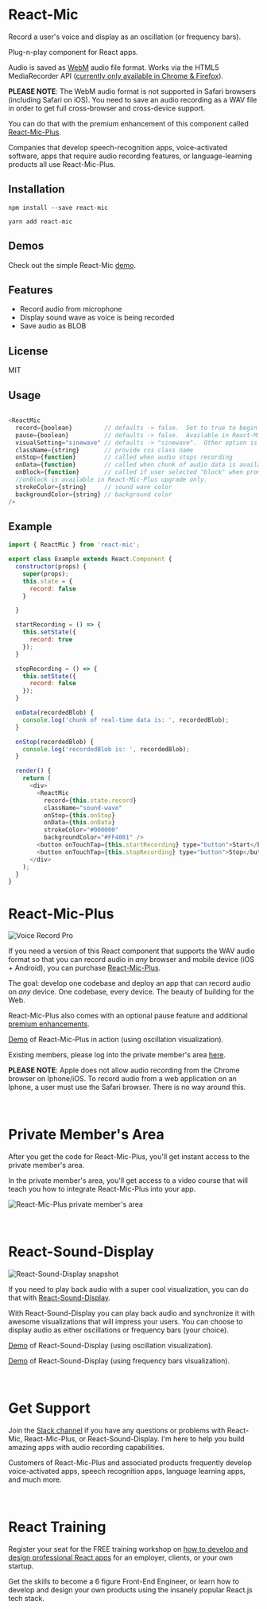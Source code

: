# React-Mic

Record a user's voice and display as an oscillation (or frequency bars).

Plug-n-play component for React apps.

Audio is saved as [WebM](https://en.wikipedia.org/wiki/WebM) audio file format.  Works via the HTML5 MediaRecorder API ([currently only available in Chrome & Firefox](https://caniuse.com/#search=MediaRecorder)).

**PLEASE NOTE**: The WebM audio format is not supported in Safari browsers (including Safari on iOS).  You need to save an audio recording as a WAV file in order to get full cross-browser and cross-device support.

You can do that with the premium enhancement of this component called [React-Mic-Plus](https://react-mic-plus.professionalreactapp.com/sales-page23901658).

Companies that develop speech-recognition apps, voice-activated software, apps that require audio recording features, or language-learning products all use React-Mic-Plus.


## Installation

`npm install --save react-mic`

`yarn add react-mic`

## Demos

Check out the simple React-Mic [demo](https://hackingbeauty.github.io/react-mic/).

## Features

- Record audio from microphone
- Display sound wave as voice is being recorded
- Save audio as BLOB

## License

MIT

## Usage

```js

<ReactMic
  record={boolean}         // defaults -> false.  Set to true to begin recording
  pause={boolean}          // defaults -> false.  Available in React-Mic-Plus upgrade only
  visualSetting="sinewave" // defaults -> "sinewave".  Other option is "frequencyBars"
  className={string}       // provide css class name
  onStop={function}        // called when audio stops recording
  onData={function}        // called when chunk of audio data is available
  onBlock={function}       // called if user selected "block" when prompted to allow microphone access.
  //onBlock is available in React-Mic-Plus upgrade only.
  strokeColor={string}     // sound wave color
  backgroundColor={string} // background color
/>

```

## Example

```js
import { ReactMic } from 'react-mic';

export class Example extends React.Component {
  constructor(props) {
    super(props);
    this.state = {
      record: false
    }

  }

  startRecording = () => {
    this.setState({
      record: true
    });
  }

  stopRecording = () => {
    this.setState({
      record: false
    });
  }

  onData(recordedBlob) {
    console.log('chunk of real-time data is: ', recordedBlob);
  }

  onStop(recordedBlob) {
    console.log('recordedBlob is: ', recordedBlob);
  }

  render() {
    return (
      <div>
        <ReactMic
          record={this.state.record}
          className="sound-wave"
          onStop={this.onStop}
          onData={this.onData}
          strokeColor="#000000"
          backgroundColor="#FF4081" />
        <button onTouchTap={this.startRecording} type="button">Start</button>
        <button onTouchTap={this.stopRecording} type="button">Stop</button>
      </div>
    );
  }
}
```

# React-Mic-Plus

![Voice Record Pro](https://professionalreactapp.com/assets/images/voice-record-pro-iphone-encased-small.png)

If you need a version of this React component that supports the WAV audio format so that you can record audio in *any* browser and mobile device (iOS + Android), you can purchase [React-Mic-Plus](https://react-mic-plus.professionalreactapp.com).

The goal: develop one codebase and deploy an app that can record audio on *any* device.  One codebase, every device.  The beauty of building for the Web.

React-Mic-Plus also comes with an optional pause feature and additional [premium enhancements](https://react-mic-plus.professionalreactapp.com).

[Demo](https://voicerecordpro.com/#/record) of React-Mic-Plus in action (using oscillation visualization).

Existing members, please log into the private member's area [here](https://hackingbeautyllc.clickfunnels.com/react-mic-plus-members-area).

**PLEASE NOTE**: Apple does not allow audio recording from the Chrome browser on Iphone/iOS.  To record audio from a web application on an Iphone, a user must use the Safari browser.  There is no way around this.

&nbsp;
&nbsp;

# Private Member's Area

After you get the code for React-Mic-Plus, you'll get instant access to the private member's area.

In the private member's area, you'll get access to a video course that will teach you how to integrate React-Mic-Plus into your app.

![React-Mic-Plus private member's area](https://professionalreactapp.com/assets/images/react-mic-plus-private-members-area.png)

&nbsp;
&nbsp;

# React-Sound-Display

![React-Sound-Display snapshot](https://professionalreactapp.com/assets/images/thumbnails/thumb-playback-view-2.png)

If you need to play back audio with a super cool visualization, you can do that with [React-Sound-Display](https://react-sound-display.professionalreactapp.com).

With React-Sound-Display you can play back audio and synchronize it with awesome visualizations that will impress your users.  You can choose to display audio as either oscillations or frequency bars (your choice).

[Demo](https://voicerecordpro.com/#/users/EskpUSvOc0TArFJhXveCvSUDyr92/test-recordings/5f2c9cc0-0e3b-11ea-9e25-a3ac66642b09) of React-Sound-Display (using oscillation visualization).

[Demo](https://voicerecordpro.com/#/users/EskpUSvOc0TArFJhXveCvSUDyr92/recordings/5f2c9cc0-0e3b-11ea-9e25-a3ac66642b09) of React-Sound-Display (using frequency bars visualization).

&nbsp;
&nbsp;

# Get Support

Join the [Slack channel](https://hackingbeauty-slack-invite.herokuapp.com) if you have any questions or problems with React-Mic, React-Mic-Plus, or React-Sound-Display.  I'm here to help you build amazing apps with audio recording capabilities.

Customers of React-Mic-Plus and associated products frequently develop voice-activated apps, speech recognition apps, language learning apps, and much more.

&nbsp;
&nbsp;

# React Training

Register your seat for the FREE training workshop on [how to develop and design professional React apps](https://training.professionalreactapp.com/workshop) for an employer, clients, or your own startup.

Get the skills to become a 6 figure Front-End Engineer, or learn how to develop and design your own products using the insanely popular React.js tech stack.
